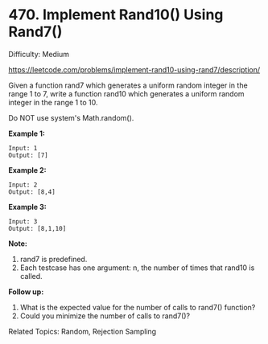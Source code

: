 # 470. Implement Rand10() Using Rand7()

Difficulty: Medium

https://leetcode.com/problems/implement-rand10-using-rand7/description/

Given a function rand7 which generates a uniform random integer in the range 1 to 7, write a function rand10 which generates a uniform random integer in the range 1 to 10.

Do NOT use system's Math.random().

**Example 1:**
```
Input: 1
Output: [7]
```
**Example 2:**
```
Input: 2
Output: [8,4]
```
**Example 3:**
```
Input: 3
Output: [8,1,10]
``` 

**Note:**

1. rand7 is predefined.
2. Each testcase has one argument: n, the number of times that rand10 is called.

**Follow up:**

1. What is the expected value for the number of calls to rand7() function?
2. Could you minimize the number of calls to rand7()?

Related Topics: Random, Rejection Sampling
